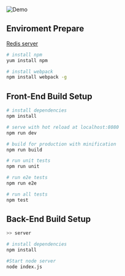 
![Demo](https://github.com/goalbased/chat/blob/master/gitResource/homedemo.png)

## Enviroment Prepare

[Redis server](https://github.com/goalbased/pyRedisLinux) 

``` bash
# install npm
yum install npm 

# install webpack
npm install webpack -g
```

## Front-End Build Setup

``` bash
# install dependencies
npm install

# serve with hot reload at localhost:8080
npm run dev

# build for production with minification
npm run build

# run unit tests
npm run unit

# run e2e tests
npm run e2e

# run all tests
npm test
```


## Back-End Build Setup
``` bash
>> server

# install dependencies
npm install

#Start node server
node index.js

```
